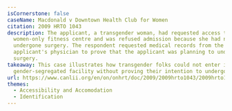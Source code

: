 ```yaml
---
isCornerstone: false
caseName: Macdonald v Downtown Health Club for Women
citation: 2009 HRTO 1043
description: The applicant, a transgender woman, had requested access to a
  women-only fitness centre and was refused admission because she had not
  undergone surgery. The respondent requested medical records from the
  applicant's physician to prove that the applicant was planning to undergo
  surgery.
takeaway: This case illustrates how transgender folks could not enter into a
  gender-segregated facility without proving their intention to undergo surgery,
url: https://www.canlii.org/en/on/onhrt/doc/2009/2009hrto1043/2009hrto1043.html?autocompleteStr=Macdonald%20v%20Downtown%20Health%20Club%20for%20Women&autocompletePos=2
themes:
  - Accessibility and Accomodation
  - Identification
---
```

